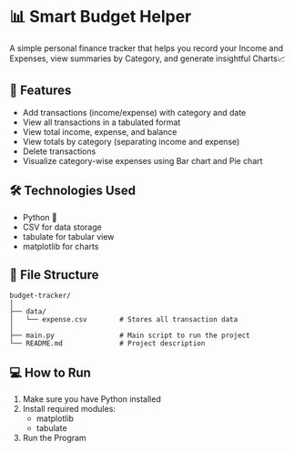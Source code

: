 # 📊 Smart Budget Helper

A simple  personal finance tracker that helps you record your Income and Expenses, view summaries by Category, and generate insightful Charts📈


## 🚀 Features

- Add transactions (income/expense) with category and date
- View all transactions in a tabulated format
- View total income, expense, and balance
- View totals by category (separating income and expense)
- Delete transactions
- Visualize category-wise expenses using Bar chart and Pie chart


## 🛠 Technologies Used

- Python 🐍
- CSV for data storage
- tabulate for tabular view
- matplotlib for charts


## 📁 File Structure

```
budget-tracker/
│
├── data/
│   └── expense.csv        # Stores all transaction data
│
├── main.py                # Main script to run the project
└── README.md              # Project description
```




## 💻 How to Run

1. Make sure you have Python installed
2. Install required modules:
   * matplotlib
   * tabulate
3. Run the Program
